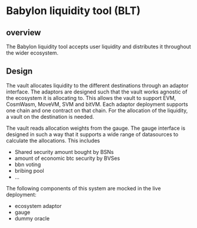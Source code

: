 # Babylon liquidity tool (BLT)
## overview
The Babylon liquidity tool accepts user liquidity and distributes it throughout the wider ecosystem. 


## Design
The vault allocates liquidity to the different destinations through an adaptor interface. The adaptors are designed such that the vault works agnostic of the ecosystem it is allocating to. This allows the vault to support EVM, CosmWasm, MoveVM, SVM and bitVM. Each adaptor deployment supports one chain and one contract on that chain. For the allocation of the liquidity, a vault on the destination is needed.

The vault reads allocation weights from the gauge. The gauge interface is designed in such a way that it supports a wide range of datasources to calculate the allocations. This includes
- Shared security amount bought by BSNs
- amount of economic btc security by BVSes
- bbn voting
- bribing pool
- ...

The following components of this system are mocked in the live deployment:
- ecosystem adaptor
- gauge
- dummy oracle